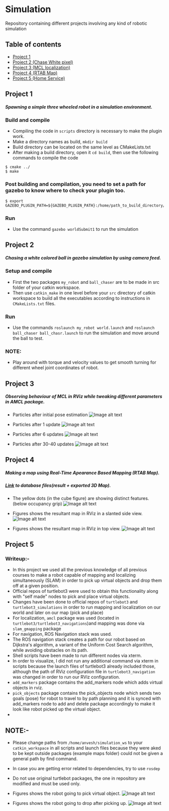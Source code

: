 # Simulation
Repository containing different projects involving any kind of robotic simulation

## Table of contents
* [Project 1](#Project-1)
* [Project 2 (Chase White pixel)](#Project-2) 
* [Project 3 (MCL localization)](#Project-3)
* [Project 4 (RTAB Map)](#Project-4)
* [Project 5 (Home Service)](#Project-5)
## Project 1
##### Spawning a simple three wheeled robot in a simulation environment.
### Build and compile
* Compiling the code in `scripts` directory is necessary to make the plugin work.
* Make a directory names as build, `mkdir build`
* Build directory can be located on the same level as CMakeLists.txt
* After making a build directory, open it `cd build`, then use the following commands to compile the code

```
$ cmake ../
$ make
```
### Post building and compilation, you need to set a path for gazebo to know where to check your plugin too.
```
$ export GAZEBO_PLUGIN_PATH=${GAZEBO_PLUGIN_PATH}:/home/path_to_build_directory/build
```
### Run
* Use the command `gazebo worldSubmit1` to run the simulation

## Project 2
##### Chasing a white colored ball in gazebo simulation by using camera feed.
### Setup and compile
* First the two packages `my_robot` and `ball_chaser` are to be made in src folder of your catkin workspace.
* Then use `catkin_make` in one level before your `src` directory of catkin workspace to build all the executables according to instructions in `CMakeLists.txt` files. 
### Run
* Use the commands `roslaunch my_robot world.launch` and `roslaunch ball_chaser ball_chasr.launch` to run the simulation and move around the ball to test.
### NOTE:
* Play around with torque and velocity values to get smooth turning for different wheel joint coordinates of robot.

## Project 3
##### Observing behaviour of MCL in RViz while tweaking different parameters in AMCL package.

* Particles after initial pose estimation
![Image alt text](thirdProject/Update_0.png?raw=true "Particles after initial pose estimation")


* Particles after 1  update
![Image alt text](thirdProject/Update_1.png?raw=true "Particles after 1  update")


* Particles after 6  updates
![Image alt text](thirdProject/Update_6.png?raw=true "Particles after 6  updates")


* Particles after 30-40  updates
![Image alt text](thirdProject/Update_30-40.png?raw=true "Particles after 30-40  update")

## Project 4
##### Making a map using Real-Time Apearance Based Mapping (RTAB Map). 
##### [Link](https://drive.google.com/drive/folders/10KM1S0ivZaJQQKlwrksGK1FHE_2xCaw6?usp=sharing) to database files(result + exported 3D Map). 

* The yellow dots (in the cube figure) are showing distinct features. (below occupancy grip)
![Image alt text](fourthProject/map_screenshots/databaseViewerShowingFeatures.png?raw=true "databaseViewerShowingFeatures")


* Figures shows the resultant map in RViz in a slanted side view.
![Image alt text](fourthProject/map_screenshots/RvizMapSlantView.png?raw=true "RvizMapSlantView")


* Figures shows the resultant map in RViz in top view.
![Image alt text](fourthProject/map_screenshots/RvizMapTopView.png?raw=true "RvizMapTopView")

## Project 5
### Writeup:-
* In this project we used all the previous knowledge of all previous courses to make a robot capable of mapping and localizing simultaneously (SLAM) in order to pick up virtual objects and drop them off at a given position.
* Official repos of turtlebot3 were used to obtain this functionality along with "self made" nodes to pick and place virtual objects.
* Changes have been done to official repos of `turtlebot3` and `turtlebot3_simulations` in order to run mapping and localization on our world and later on our map (pick and place)
* For localization, `amcl` package was used (located in `turtlebot3/turtlebot3_navigations`)and mapping was done via `slam_gmapping` package
* For navigation, ROS Navigation stack was used.
* The ROS navigation stack creates a path for our robot based on Dijkstra's algorithm, a variant of the Uniform Cost Search algorithm, while avoiding obstacles on its path.
* Shell scripts have been made to run different nodes via xterm.
* In order to visualize, I did not run any additional command via xterm in scripts because the launch files of turtlebot3 already included those, although the path of RViz configuration file in `turtlebot3_navigation` was changed in order to run our RViz configuration. 
* `add_markers` package contains the add_markers node which adds virtual objects in rviz.
* `pick_objects` package contains the pick_objects node which sends two goals (pose) for robot to travel to by path planning and it is synced with add_markers node to add and delete package accordingly to make it look like robot picked up the virtual object.
* 
## NOTE:- 
* Please change paths from `/home/anvesh/simulation_ws` to your `catkin_workspace` in all scripts and launch files because they were aked to be kept outside packages (example maps folder) could not be given a general path by find command.
* In case you are getting error related to dependencies, try to use `rosdep`
* Do not use original turtlebot packages, the one in repository are modified and must be used only.

* Figures shows the robot going to pick virtual object.
![Image alt text](fifthProject/src/media/going_to_pick.png?raw=true "GoingToPick")

* Figures shows the robot going to drop after picking up.
![Image alt text](fifthProject/src/media/started_moving_to_drop.png?raw=true "started move")
